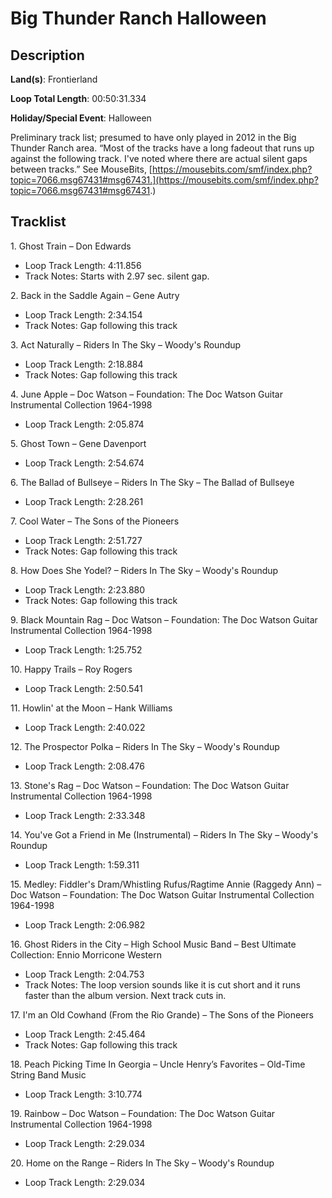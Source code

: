 # Big Thunder Ranch Halloween

## Description

**Land(s)**: Frontierland

**Loop Total Length**: 00:50:31.334

**Holiday/Special Event**: Halloween

Preliminary track list; presumed to have only played in 2012 in the Big Thunder Ranch area. “Most of the tracks have a long fadeout that runs up against the following track. I've noted where there are actual silent gaps between tracks.” See MouseBits, [https://mousebits.com/smf/index.php?topic=7066.msg67431#msg67431.](https://mousebits.com/smf/index.php?topic=7066.msg67431#msg67431.)

## Tracklist

1\. Ghost Train – Don Edwards

- Loop Track Length: 4:11.856
- Track Notes: Starts with 2.97 sec. silent gap.

2\. Back in the Saddle Again – Gene Autry

- Loop Track Length: 2:34.154
- Track Notes: Gap following this track

3\. Act Naturally – Riders In The Sky – Woody's Roundup

- Loop Track Length: 2:18.884
- Track Notes: Gap following this track

4\. June Apple – Doc Watson – Foundation: The Doc Watson Guitar Instrumental Collection 1964-1998

- Loop Track Length: 2:05.874

5\. Ghost Town – Gene Davenport

- Loop Track Length: 2:54.674

6\. The Ballad of Bullseye – Riders In The Sky – The Ballad of Bullseye

- Loop Track Length: 2:28.261

7\. Cool Water – The Sons of the Pioneers

- Loop Track Length: 2:51.727
- Track Notes: Gap following this track

8\. How Does She Yodel? – Riders In The Sky – Woody's Roundup

- Loop Track Length: 2:23.880
- Track Notes: Gap following this track

9\. Black Mountain Rag – Doc Watson – Foundation: The Doc Watson Guitar Instrumental Collection 1964-1998

- Loop Track Length: 1:25.752

10\. Happy Trails – Roy Rogers

- Loop Track Length: 2:50.541

11\. Howlin' at the Moon – Hank Williams

- Loop Track Length: 2:40.022

12\. The Prospector Polka – Riders In The Sky – Woody's Roundup

- Loop Track Length: 2:08.476

13\. Stone's Rag – Doc Watson – Foundation: The Doc Watson Guitar Instrumental Collection 1964-1998

- Loop Track Length: 2:33.348

14\. You've Got a Friend in Me (Instrumental) – Riders In The Sky – Woody's Roundup

- Loop Track Length: 1:59.311

15\. Medley: Fiddler's Dram/Whistling Rufus/Ragtime Annie (Raggedy Ann) – Doc Watson – Foundation: The Doc Watson Guitar Instrumental Collection 1964-1998

- Loop Track Length: 2:06.982

16\. Ghost Riders in the City – High School Music Band – Best Ultimate Collection: Ennio Morricone Western

- Loop Track Length: 2:04.753
- Track Notes: The loop version sounds like it is cut short and it runs faster than the album version. Next track cuts in.

17\. I'm an Old Cowhand (From the Rio Grande) – The Sons of the Pioneers

- Loop Track Length: 2:45.464
- Track Notes: Gap following this track

18\. Peach Picking Time In Georgia – Uncle Henry’s Favorites – Old-Time String Band Music

- Loop Track Length: 3:10.774

19\. Rainbow – Doc Watson – Foundation: The Doc Watson Guitar Instrumental Collection 1964-1998

- Loop Track Length: 2:29.034

20\. Home on the Range – Riders In The Sky – Woody's Roundup

- Loop Track Length: 2:29.034
